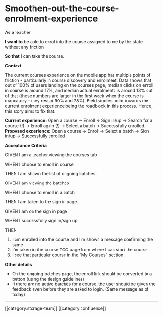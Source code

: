# Smoothen-out-the-course-enrolment-experience

**As a** teacher

**I want to** be able to enrol into the course assigned to me by the state without any friction

**So that** I can take the course.&#x20;

**Context**

The current courses experience on the mobile app has multiple points of friction - particularly in course discovery and enrolment. Data shows that out of 100% of users landing on the courses page, median clicks on enroll in course is around 17%, and median actual enrolments is around 13% out of that (these numbers are larger in the first week when the course is mandatory - they rest at 50% and 78%). Field studies point towards the current enrolment experience being the roadblock in this process. Hence, this story aims to fix that.

**Current experience:** Open a course -> Enroll -> Sign in/up -> Search for a course (!) -> Enroll again (!) -> Select a batch -> Successfully enrolled.  **Proposed experience:** Open a course -> Enroll -> Select a batch -> Sign in/up -> Successfully enrolled.&#x20;

**Acceptance Criteria**

GIVEN I am a teacher viewing the courses tab

WHEN I choose to enroll in course

THEN I am shown the list of ongoing batches.&#x20;

GIVEN I am viewing the batches

WHEN I choose to enroll in a batch

THEN I am taken to the sign in page.&#x20;

GIVEN I am on the sign in page

WHEN I successfully sign in/sign up

THEN

1. I am enrolled into the course and I'm shown a message confirming the same
2. I'm taken to the course TOC page from where I can start the course
3. I see that particular course in the "My Courses" section.&#x20;

**Other details**

* On the ongoing batches page, the enroll link should be converted to a button (using the design guidelines)
* If there are no active batches for a course, the user should be given the feedback even before they are asked to login. (Same message as of today)

***

\[\[category.storage-team]] \[\[category.confluence]]
